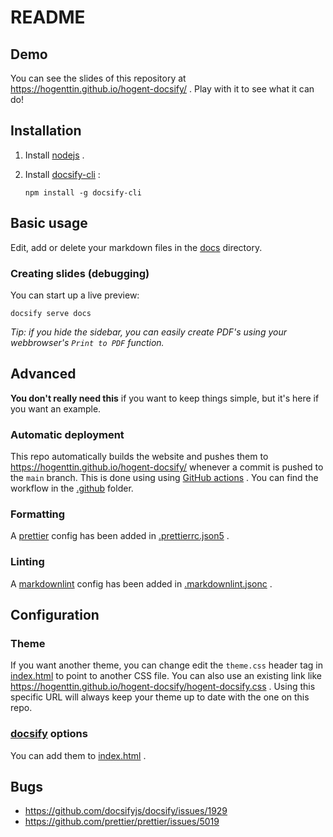 # README

## Demo

You can see the slides of this repository at https://hogenttin.github.io/hogent-docsify/ . Play with it to see what it can do!

## Installation

1. Install [nodejs](https://nodejs.org) .
2. Install [docsify-cli](https://github.com/docsifyjs/docsify-cli) :

    ```console
    npm install -g docsify-cli
    ```

## Basic usage

Edit, add or delete your markdown files in the [docs](./docs/) directory.

### Creating slides (debugging)

You can start up a live preview:

```console
docsify serve docs
```

_Tip: if you hide the sidebar, you can easily create PDF's using your webbrowser's `Print to PDF` function._

## Advanced

**You don't really need this** if you want to keep things simple, but it's here if you want an example.

### Automatic deployment

This repo automatically builds the website and pushes them to https://hogenttin.github.io/hogent-docsify/ whenever a commit is pushed to the `main` branch. This is done using using [GitHub actions](https://docs.github.com/en/actions) . You can find the workflow in the [.github](./.github) folder.

### Formatting

A [prettier](https://prettier.io/docs/en/) config has been added in [.prettierrc.json5](./.prettierrc.json5) .

### Linting

A [markdownlint](https://github.com/DavidAnson/markdownlint) config has been added in [.markdownlint.jsonc](./.markdownlint.jsonc) .

## Configuration

### Theme

If you want another theme, you can change edit the `theme.css` header tag in [index.html](./docs/index.html) to point to another CSS file. You can also use an existing link like https://hogenttin.github.io/hogent-docsify/hogent-docsify.css . Using this specific URL will always keep your theme up to date with the one on this repo.

### [docsify](https://docsify.js.org) options

You can add them to [index.html](./docs/index.html) .

## Bugs

-   https://github.com/docsifyjs/docsify/issues/1929
-   https://github.com/prettier/prettier/issues/5019

